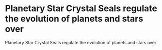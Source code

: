 # Planetary Star Crystal Seals regulate the evolution of planets and stars over

Planetary Star Crystal Seals regulate the evolution of planets and stars over